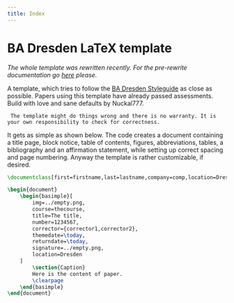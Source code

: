 ```yaml
---
title: Index
---
```

# BA Dresden LaTeX template
_The whole template was rewritten recently. For the pre-rewrite documentation go [here](./old) please._

A template, which tries to follow the [BA Dresden Styleguide](https://www.ba-dresden.de/fileadmin/dresden/downloads/zentrale-dokumente/LEITFADEN_webv2.pdf) as close as possible. Papers using this template have already passed assessments. Build with love and sane defaults by Nuckal777.

```warning
 The template might do things wrong and there is no warranty. It is your own responsibility to check for correctness.
```

It gets as simple as shown below. The code creates a document containing a title page, block notice, table of contents, figures, abbreviations, tables, a bibliography and an affirmation statement, while setting up correct spacing and page numbering. Anyway the template is rather customizable, if desired.

```latex
\documentclass[first=firstname,last=lastname,company=comp,location=Dresden,simple]{baarticle}

\begin{document}
    \begin{basimple}[
        img=../empty.png,
        course=thecourse,
        title=The title,
        number=1234567,
        corrector={corrector1,corrector2},
        themedate=\today,
        returndate=\today,
        signature=../empty.png,
        location=Dresden
    ]
        \section{Caption}
        Here is the content of paper.
        \clearpage
    \end{basimple}
\end{document}
```

